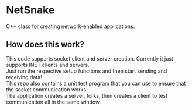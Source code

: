 # NetSnake
C++ class for creating network-enabled applications.
<h2>How does this work?</h2>
<p>
This code supports socket client and server creation. Currently it just supports INET clients and servers.<br>
Just run the respective setup functions and then start sending and receiving data!<br>
This repo also contains a unit test program that you can use to ensure that the socket communication works.<br>
The application creates a server, forks, then creates a client to test communication all in the same window.
</p>
